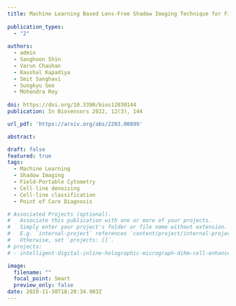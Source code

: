 ```yaml
---
title: Machine Learning Based Lens-Free Shadow Imaging Technique for Field-Portable Cytometry
  
publication_types:
  - "2"
  
authors:
  - admin
  - Sanghoon Shin
  - Varun Chauhan
  - Kaushal Kapadiya
  - Smit Sanghavi
  - Sungkyu Seo
  - Mohendra Roy
    
doi: https://doi.org/10.3390/bios12030144
publication: In Biosensors 2022, 12(3), 144

url_pdf: 'https://arxiv.org/abs/2203.00899'

abstract: 

draft: false
featured: true
tags:
  - Machine Learning
  - Shadow Imaging
  - Field-Portable Cytometry
  - Cell-line denoising
  - Cell-line classification
  - Point of Care Diagnosis

# Associated Projects (optional).
#   Associate this publication with one or more of your projects.
#   Simply enter your project's folder or file name without extension.
#   E.g. `internal-project` references `content/project/internal-project/index.md`.
#   Otherwise, set `projects: []`.
# projects:
# - intelligent-digital-inline-holographic-micrograph-dihm-cell-enhancement-and-characterization

image:
  filename: ""
  focal_point: Smart
  preview_only: false
date: 2020-11-30T18:20:34.903Z
---
```

